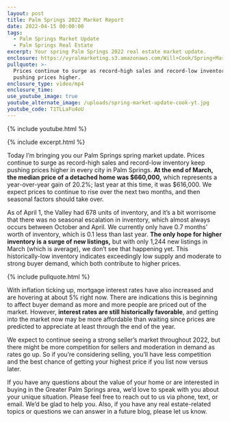 ```yaml
---
layout: post
title: Palm Springs 2022 Market Report
date: 2022-04-15 00:00:00
tags:
  - Palm Springs Market Update
  - Palm Springs Real Estate
excerpt: Your spring Palm Springs 2022 real estate market update.
enclosure: https://vyralmarketing.s3.amazonaws.com/Will+Cook/Spring+Market+Update+2.mp4
pullquote: >-
  Prices continue to surge as record-high sales and record-low inventory keep
  pushing prices higher.
enclosure_type: video/mp4
enclosure_time:
use_youtube_image: true
youtube_alternate_image: /uploads/spring-market-update-cook-yt.jpg
youtube_code: T1TLLaFu4oU
---
```

{% include youtube.html %}

{% include excerpt.html %}

Today I’m bringing you our Palm Springs spring market update. Prices continue to surge as record-high sales and record-low inventory keep pushing prices higher in every city in Palm Springs. **At the end of March, the median price of a detached home was $660,000,** which represents a year-over-year gain of 20.2%; last year at this time, it was $616,000. We expect prices to continue to rise over the next two months, and then seasonal factors should take over.

As of April 1, the Valley had 678 units of inventory, and it’s a bit worrisome that there was no seasonal escalation in inventory, which almost always occurs between October and April. We currently only have 0.7 months’ worth of inventory, which is 0.1 less than last year. **The only hope for higher inventory is a surge of new listings,** but with only 1,244 new listings in March (which is average), we don’t see that happening yet. This historically-low inventory indicates exceedingly low supply and moderate to strong buyer demand, which both contribute to higher prices.

{% include pullquote.html %}

With inflation ticking up, mortgage interest rates have also increased and are hovering at about 5% right now. There are indications this is beginning to affect buyer demand as more and more people are priced out of the market. However, **interest rates are still historically favorable**, and getting into the market now may be more affordable than waiting since prices are predicted to appreciate at least through the end of the year.

We expect to continue seeing a strong seller’s market throughout 2022, but there might be more competition for sellers and moderation in demand as rates go up. So if you’re considering selling, you’ll have less competition and the best chance of getting your highest price if you list now versus later.

If you have any questions about the value of your home or are interested in buying in the Greater Palm Springs area, we’d love to speak with you about your unique situation. Please feel free to reach out to us via phone, text, or email. We’d be glad to help you. Also, if you have any real estate-related topics or questions we can answer in a future blog, please let us know.
